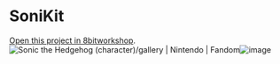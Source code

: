 SoniKit
=====

[Open this project in 8bitworkshop](http://8bitworkshop.com/redir.html?platform=sms-sms-libcv&githubURL=https%3A%2F%2Fgithub.com%2FPac-MagicianGITHUB%2FSoniKit&file=sonicSMS.c).
<img src="https://static.wikia.nocookie.net/nintendo/images/d/df/Sonic_1991.png/revision/latest?cb=20180614000910&amp;path-prefix=en" alt="Sonic the Hedgehog (character)/gallery | Nintendo | Fandom"/>![image](https://user-images.githubusercontent.com/83561919/151670506-be2e6f5a-1cf0-4ce0-94de-672b21aa6af3.png)
